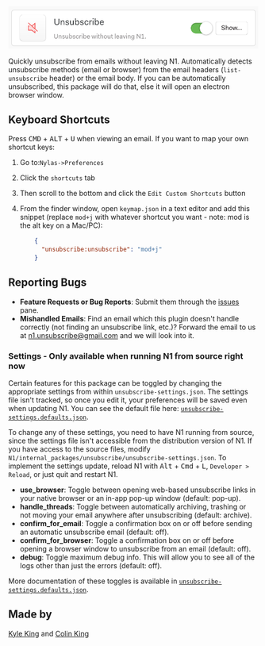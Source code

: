 ![plugin page](plugin.png)

Quickly unsubscribe from emails without leaving N1. Automatically detects unsubscribe methods (email or browser) from the email headers (`list-unsubscribe` header) or the email body. If you can be automatically unsubscribed, this package will do that, else it will open an electron browser window.

## Keyboard Shortcuts

Press <kbd>CMD</kbd> + <kbd>ALT</kbd> + <kbd>U</kbd> when viewing an email. If you want to map your own shortcut keys:

1. Go to:`Nylas->Preferences`
2. Click the `shortcuts` tab
3. Then scroll to the bottom and click the `Edit Custom Shortcuts` button
4. From the finder window, open `keymap.json` in a text editor and add this snippet (replace `mod+j` with whatever shortcut you want - note: mod is the alt key on a Mac/PC):

	```json
		{
		  "unsubscribe:unsubscribe": "mod+j"
		}
	```

## Reporting Bugs

- **Feature Requests or Bug Reports**: Submit them through the [issues](issues) pane.
- **Mishandled Emails**: Find an email which this plugin doesn't handle correctly (not finding an unsubscribe link, etc.)? Forward the email to us at <a href="mailto:n1.unsubscribe@gmail.com">n1.unsubscribe@gmail.com</a> and we will look into it.

### Settings - Only available when running N1 from source right now

Certain features for this package can be toggled by changing the appropriate settings from within `unsubscribe-settings.json`. The settings file isn't tracked, so once you edit it, your preferences will be saved even when updating N1. You can see the default file here: [`unsubscribe-settings.defaults.json`](unsubscribe-settings.defaults.json).

To change any of these settings, you need to have N1 running from source, since the settings file isn't accessible from the distribution version of N1. If you have access to the source files, modify `N1/internal_packages/unsubscribe/unsubscribe-settings.json`. To implement the settings update, reload N1 with <kbd>Alt</kbd> + <kbd>Cmd</kbd> + <kbd>L</kbd>, `Developer > Reload`, or just quit and restart N1.

- **use_browser**: Toggle between opening web-based unsubscribe links in your native browser or an in-app pop-up window (default: pop-up).
- **handle_threads**: Toggle between automatically archiving, trashing or not moving your email anywhere after unsubscribing (default: archive).
- **confirm_for_email**: Toggle a confirmation box on or off before sending an automatic unsubscribe email (default: off).
- **confirm_for_browser**: Toggle a confirmation box on or off before opening a browser window to unsubscribe from an email (default: off).
- **debug**: Toggle maximum debug info. This will allow you to see all of the logs other than just the errors (default: off).

More documentation of these toggles is available in [`unsubscribe-settings.defaults.json`](unsubscribe-settings.defaults.json).

## Made by

[Kyle King](http://kyleking.me) and [Colin King](http://colinking.co)
